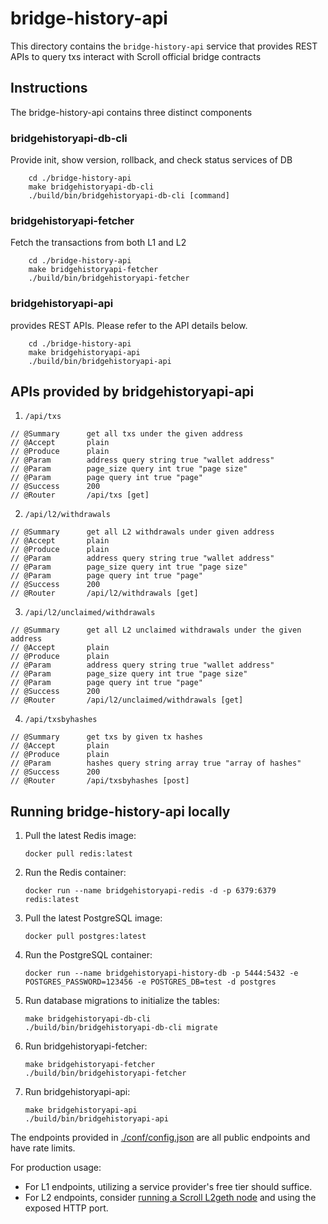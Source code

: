 # bridge-history-api

This directory contains the `bridge-history-api` service that provides REST APIs to query txs interact with Scroll official bridge contracts

## Instructions
The bridge-history-api contains three distinct components

### bridgehistoryapi-db-cli

Provide init, show version, rollback, and check status services of DB
```
    cd ./bridge-history-api
    make bridgehistoryapi-db-cli
    ./build/bin/bridgehistoryapi-db-cli [command]
```

### bridgehistoryapi-fetcher

Fetch the transactions from both L1 and L2
```
    cd ./bridge-history-api
    make bridgehistoryapi-fetcher
    ./build/bin/bridgehistoryapi-fetcher
```

### bridgehistoryapi-api

provides REST APIs. Please refer to the API details below.
```
    cd ./bridge-history-api
    make bridgehistoryapi-api
    ./build/bin/bridgehistoryapi-api
```

## APIs provided by bridgehistoryapi-api

1. `/api/txs`
```
// @Summary    	 get all txs under the given address
// @Accept       plain
// @Produce      plain
// @Param        address query string true "wallet address"
// @Param        page_size query int true "page size"
// @Param        page query int true "page"
// @Success      200
// @Router       /api/txs [get]
```

2. `/api/l2/withdrawals`
```
// @Summary    	 get all L2 withdrawals under given address
// @Accept       plain
// @Produce      plain
// @Param        address query string true "wallet address"
// @Param        page_size query int true "page size"
// @Param        page query int true "page"
// @Success      200
// @Router       /api/l2/withdrawals [get]
```

3. `/api/l2/unclaimed/withdrawals`
```
// @Summary    	 get all L2 unclaimed withdrawals under the given address
// @Accept       plain
// @Produce      plain
// @Param        address query string true "wallet address"
// @Param        page_size query int true "page size"
// @Param        page query int true "page"
// @Success      200
// @Router       /api/l2/unclaimed/withdrawals [get]
```

4. `/api/txsbyhashes`
```
// @Summary    	 get txs by given tx hashes
// @Accept       plain
// @Produce      plain
// @Param        hashes query string array true "array of hashes"
// @Success      200
// @Router       /api/txsbyhashes [post]
```

## Running bridge-history-api locally

1. Pull the latest Redis image:
   ```
   docker pull redis:latest
   ```

2. Run the Redis container:
   ```
   docker run --name bridgehistoryapi-redis -d -p 6379:6379 redis:latest
   ```

3. Pull the latest PostgreSQL image:
   ```
   docker pull postgres:latest
   ```

4. Run the PostgreSQL container:
   ```
   docker run --name bridgehistoryapi-history-db -p 5444:5432 -e POSTGRES_PASSWORD=123456 -e POSTGRES_DB=test -d postgres
   ```

5. Run database migrations to initialize the tables:
   ```
   make bridgehistoryapi-db-cli
   ./build/bin/bridgehistoryapi-db-cli migrate
   ```

6. Run bridgehistoryapi-fetcher:
   ```
   make bridgehistoryapi-fetcher
   ./build/bin/bridgehistoryapi-fetcher
   ```

7. Run bridgehistoryapi-api:
   ```
   make bridgehistoryapi-api
   ./build/bin/bridgehistoryapi-api
   ```

The endpoints provided in [./conf/config.json](./conf/config.json) are all public endpoints and have rate limits.

For production usage:

- For L1 endpoints, utilizing a service provider's free tier should suffice.
- For L2 endpoints, consider [running a Scroll L2geth node](https://docs.scroll.xyz/en/developers/guides/running-a-scroll-node) and using the exposed HTTP port.
